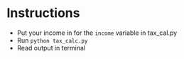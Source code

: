 # Instructions
- Put your income in for the `income` variable in tax_cal.py
- Run `python tax_calc.py`
- Read output in terminal